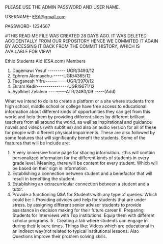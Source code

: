 
PLEASE USE THE ADMIN PASSWORD AND USER NAME.

USERNAME- ESA@gmail.com

PASSWORD- 1234567


#THIS READ ME FILE WAS CREATED 28 DAYS AGO. IT WAS DELETED ACCIDENTALLY FROM OUR REPOSITORY HENCE WE COMMITED IT AGAIN BY ACCESSING IT BACK FROM THE COMMIT HISTORY, WHICH IS AVAILABLE FOR VIEW!


Ethio Students Aid (ESA.com)
Members
1.	Dagemawi Yesuf --------- UGR/3493/12
2.	Ephrem Alemayehu------UGR/4365/12
3.	Tseganesh Yifru-----------UGR/3970/12
4.	Ekram Kedir----------------UGR/9671/12
5.	Ayalkbet Zelalem ---------ATR/2480/09 -----(Add)

What we intend to do is to create a platform or a site where students from high school, middle school or college have free access to educational information about different kinds of opportunities they can get from this world and help them by providing different slides by different brilliant teachers from all around the world, as well as inspirational and guidance novels and videos (with subtitles) and also an audio version for all of these for people with different physical impairments. These are also followed by some features that will significantly benefit the students.
Some of the features that will be include are:
1. A very immersive home page for sharing information.
-this will contain personalized information for the different kinds of students in every grade level. Meaning, there will be content for every student. Which will be based on their sign in information.
2. Establishing a connection between student and a benefactor that will result in benefiting the student.
3. Establishing an extracurricular connection between a student and a tutor. 
4. Provide a functioning Q&A for Students with any type of queries. Which could be:
I. Providing advices and help for students that are under stress. 
by assigning different senior advisor students to provide assistance in decision making for their future career
II. Preparing Students for Interviews with Top institutions. Equip them with different scholar programs.
5 . Creating a tab where students can engage in during their leisure times.
Things like: Videos which are educational in an indirect way(not related to typical institutional lessons. Also Questions improve their problem solving skills.  
